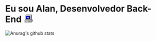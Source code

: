# Eu sou Alan, Desenvolvedor Back-End <img src="https://github.com/TheDudeThatCode/TheDudeThatCode/blob/master/Assets/PC.gif" width="30px">

<!--
**alandev2/alandev2** is a ✨ _special_ ✨ repository because its `README.md` (this file) appears on your GitHub profile.

Here are some ideas to get you started:

- 🔭 I’m currently working on ...
- 🌱 I’m currently learning ...
- 👯 I’m looking to collaborate on ...
- 🤔 I’m looking for help with ...
- 💬 Ask me about ...
- 📫 How to reach me: ...
- 😄 Pronouns: ...
- ⚡ Fun fact: ...
-->


![Anurag's github stats](https://github-readme-stats.vercel.app/api?username=alandev2&show_icons=true&theme=dracula)

